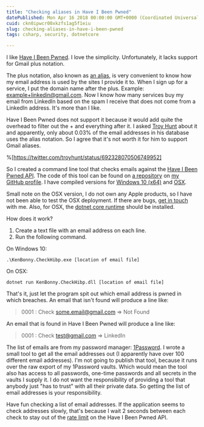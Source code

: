 ```yaml
---
title: "Checking aliases in Have I Been Pwned"
datePublished: Mon Apr 16 2018 00:00:00 GMT+0000 (Coordinated Universal Time)
cuid: ckn0ipwcr00xkzfs1ag5f1eiu
slug: checking-aliases-in-have-i-been-pwned
tags: csharp, security, dotnetcore

---
```



I like [Have I Been Pwned](https://haveibeenpwned.com/). I love the simplicity. Unfortunately, it lacks support for Gmail plus notation.

The plus notation, also known as [an alias](https://support.google.com/mail/answer/22370?hl=en#alias), is very convenient to know how my email address is used by the sites I provide it to. When I sign up for a service, I put the domain name after the plus. Example: example+linkedin@gmail.com. Now I know how many services buy my email from LinkedIn based on the spam I receive that does not come from a LinkedIn address. It's more than I like.

Have I Been Pwned does not support it because it would add quite the overhead to filter out the + and everything after it. I asked [Troy Hunt](https://www.troyhunt.com/) about it and apparently, only about 0.03% of the email addresses in his database uses the alias notation. So I agree that it's not worth it for him to support Gmail aliases.

%[https://twitter.com/troyhunt/status/692328070506749952]

So I created a command line tool that checks emails against the [Have I Been Pwned API](https://haveibeenpwned.com/API/v2). The code of this tool can be found on [a repository](https://github.com/KenBonny/KenBonny.CheckHibp) on [my GitHub profile](https://github.com/KenBonny/). I have compiled versions for [Windows 10 (x64)](https://github.com/KenBonny/KenBonny.CheckHibp/blob/master/win10-x64.7z) and [OSX](https://github.com/KenBonny/KenBonny.CheckHibp/blob/master/osx.7z).

Small note on the OSX version, I do not own any Apple products, so I have not been able to test the OSX deployment. If there are bugs, [get in touch](http://kenbonny.net/contact/) with me. Also, for OSX, the [dotnet core runtime](https://github.com/dotnet/docs/blob/master/docs/core/tutorials/using-on-macos.md) should be installed.

How does it work?

1. Create a text file with an email address on each line.
2. Run the following command.

On Windows 10:

```
.\KenBonny.CheckHibp.exe [location of email file]
```

On OSX:

```
dotnet run KenBonny.CheckHibp.dll [location of email file]
```

That's it, just let the program spit out which email address is pwned in which breaches. An email that isn't found will produce a line like:

> 0001 : Check some.email@gmail.com => Not Found

An email that is found in Have I Been Pwned will produce a line like:

> 0001 : Check test@gmail.com => LinkedIn

The list of emails are from my password manager: [1Password](https://1password.com/). I wrote a small tool to get all the email addresses out (I apparently have over 100 different email addresses). I'm not going to publish that tool, because it runs over the raw export of my 1Password vaults. Which would mean the tool also has access to all passwords, one-time passwords and all secrets in the vaults I supply it. I do not want the responsibility of providing a tool that anybody just "has to trust" with all their private data. So getting the list of email addresses is your responsibility.

Have fun checking a list of email addresses. If the application seems to check addresses slowly, that's because I wait 2 seconds between each check to stay out of the [rate limit](https://www.troyhunt.com/content-images-2016-09-a-one-week-traffic-snapshot-1-png/) on the Have I Been Pwned API.
